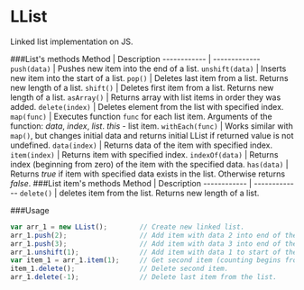 # LList
Linked list implementation on JS.

###List's methods
Method | Description
------------ | -------------
`push(data)` | Pushes new item into the end of a list.
`unshift(data)` | Inserts new item into the start of a list.
`pop()` | Deletes last item from a list. Returns new length of a list.
`shift()` | Deletes first item from a list. Returns new length of a list.
`asArray()` | Returns array with list items in order they was added.
`delete(index)` | Deletes element from the list with specified index.
`map(func)` | Executes function `func` for each list item. Arguments of the function: *data*, *index*, *list*. *this* - list item. 
`withEach(func)` | Works similar with `map()`, but changes initial data and returns initial LList if returned value is not undefined.
`data(index)` | Returns data of the item with specified index.
`item(index)` | Returns item with specified index.
`indexOf(data)` | Returns index (beginning from zero) of the item with the specified data.
`has(data)` | Returns *true* if item with specified data exists in the list. Otherwise returns *false*.
###List item's methods
Method | Description
------------ | -------------
`delete()` | deletes item from the list. Returns new length of a list.

###Usage
```javascript
var arr_1 = new LList();        // Create new linked list.
arr_1.push(2);                  // Add item with data 2 into end of the list.
arr_1.push(3);                  // Add item with data 3 into end of the list.
arr_1.unshift(1);               // Add item with data 1 to start of the list.
var item_1 = arr_1.item(1);     // Get second item (counting begins from zero)
item_1.delete();                // Delete second item.
arr_1.delete(-1);               // Delete last item from the list.
```